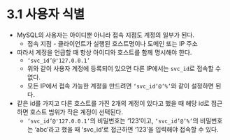 # 3.1 사용자 식별

- MySQL의 사용자는 아이디뿐 아니라 접속 지점도 계정의 일부가 된다.
    - 접속 지점 - 클라이언트가 실행된 호스트명이나 도메인 또는 IP 주소
- 따라서 계정을 언급할 때 항상 아이디와 호스트를 함께 명시해야 한다.
    - `‘svc_id’@'127.0.0.1’`
    - 위와 같이 사용자 계정에 등록되어 있으면 다른 IP에서는 `svc_id`로 접속할 수 없다.
    - 모든 IP에서 접속 가능한 계정을 만드려면 `‘svc_id’@’%’`와 같이 설정하면 된다.
- 같은 id를 가지고 다른 호스트를 가진 2개의 계정이 있다고 했을 때 해당 id로 접근하면 호스트 범위가 작은 계정이 선택된다.
    - `‘svc_id’@'127.0.0.1’`의 비밀번호는 ‘123’이고, `‘svc_id’@’%’`의 비밀번호는 ‘abc’라고 했을 때 ‘svc_id’로 접근하면 ‘123’을 입력해야 접속할 수 있다.
